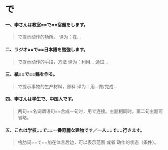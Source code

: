 # で

#### 一、李さんは教室==で==宿題をします。

> で提示动作的场所。  译为：在...

#### 二、ラジオ==で==日本語を勉強します。

> で提示动作的手段，方法    译为：利用...  通过...

#### 三、紙==で==鶴を作る。

> で提示事物的生产材料，原料    译为：用...做/完成...

#### 四、李さんは学生で、中国人です。

> 两句==名词谓语句==合成一句时，用で连接。主题相同时，第二句主题可省略。

#### 五、これは学校==で==一番奇麗な建物です／一人==で==行きます。

> 格肋词==で==加在体言后边，可以表示范围   或者  动作的状态（条件）。

